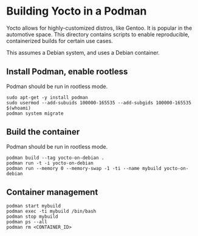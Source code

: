 # Building Yocto in a Podman

Yocto allows for highly-customized distros, like Gentoo. It is popular in the automotive space.  This directory contains scripts to enable reproducible, containerized builds for certain use cases.

This assumes a Debian system, and uses a Debian container.

## Install Podman, enable rootless
Podman should be run in rootless mode.

```
sudo apt-get -y install podman
sudo usermod --add-subuids 100000-165535 --add-subgids 100000-165535 $(whoami)
podman system migrate
```

## Build the container
Podman should be run in rootless mode.

```
podman build --tag yocto-on-debian .
podman run -t -i yocto-on-debian
podman run --memory 0 --memory-swap -1 -ti --name mybuild yocto-on-debian
```

## Container management

```
podman start mybuild
podman exec -ti mybuild /bin/bash
podman stop mybuild
podman ps --all
podman rm <CONTAINER_ID>
```
